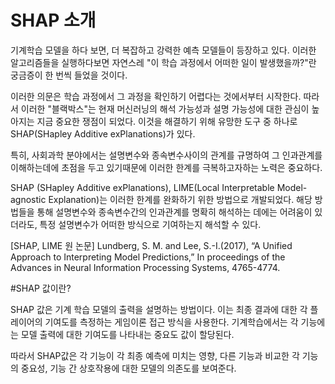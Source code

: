 # SHAP 소개

기계학습 모델을 하다 보면, 더 복잡하고 강력한 예측 모델들이 등장하고 있다. 이러한 알고리즘들을 실행하다보면 자연스레 "이 학습 과정에서 어떠한 일이 발생했을까?"란 궁금증이 한 번씩 들었을 것이다.

이러한 의문은 학습 과정에서 그 과정을 확인하기 어렵다는 것에서부터 시작한다. 따라서 이러한 "블랙박스"는 현재 머신러닝의 해석 가능성과 설명 가능성에 대한 관심이 높아지는 지금 중요한 쟁점이 되었다. 이것을 해결하기 위해 유망한 도구 중 하나로 SHAP(SHapley Additive exPlanations)가 있다. 

특히, 사회과학 분야에서는 설명변수와 종속변수사이의 관계를 규명하여 그 인과관계를 이해하는데에 초점을 두고 있기때문에 이러한 한계를 극복하고자하는 노력은 중요하다.

SHAP (SHapley Additive exPlanations), LIME(Local Interpretable Model-agnostic Explanation)는 이러한 한계를 완화하기 위한 방법으로 개발되었다. 해당 방법들을 통해 설명변수와 종속변수간의 인과관계를 명확히 해석하는 데에는 어려움이 있더라도, 특정 설명변수가 어떠한 방식으로 기여하는지 해석할 수 있다.

[SHAP, LIME 원 논문] Lundberg, S. M. and Lee, S.-I.(2017), “A Unified Approach to Interpreting Model Predictions,” In proceedings of the Advances in Neural Information Processing Systems, 4765-4774.

#SHAP 값이란?  

SHAP 값은 기계 학습 모델의 출력을 설명하는 방법이다. 이는 최종 결과에 대한 각 플레이어의 기여도를 측정하는 게임이론 접근 방식을 사용한다. 기계학습에서는 각 기능에는 모델 출력에 대한 기여도를 나타내는 중요도 값이 할당된다.

따라서 SHAP값은 각 기능이 각 최종 예측에 미치는 영향, 다른 기능과 비교한 각 기능의 중요성, 기능 간 상호작용에 대한 모델의 의존도를 보여준다.

